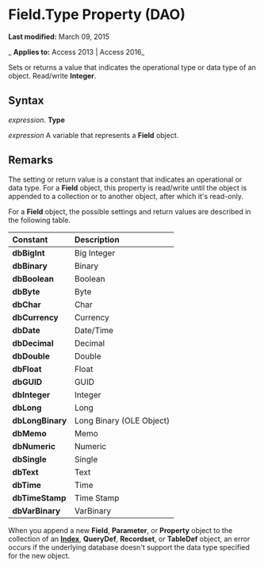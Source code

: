 
# Field.Type Property (DAO)

 **Last modified:** March 09, 2015

 _ **Applies to:** Access 2013 | Access 2016_

Sets or returns a value that indicates the operational type or data type of an object. Read/write  **Integer**.


## Syntax

 _expression_. **Type**

 _expression_ A variable that represents a **Field** object.


## Remarks

The setting or return value is a constant that indicates an operational or data type. For a  **Field** object, this property is read/write until the object is appended to a collection or to another object, after which it's read-only.

For a  **Field** object, the possible settings and return values are described in the following table.



|**Constant**|**Description**|
|:-----|:-----|
|**dbBigInt**|Big Integer|
|**dbBinary**|Binary|
|**dbBoolean**|Boolean|
|**dbByte**|Byte|
|**dbChar**|Char|
|**dbCurrency**|Currency|
|**dbDate**|Date/Time|
|**dbDecimal**|Decimal|
|**dbDouble**|Double|
|**dbFloat**|Float|
|**dbGUID**|GUID|
|**dbInteger**|Integer|
|**dbLong**|Long|
|**dbLongBinary**|Long Binary (OLE Object)|
|**dbMemo**|Memo|
|**dbNumeric**|Numeric|
|**dbSingle**|Single|
|**dbText**|Text|
|**dbTime**|Time|
|**dbTimeStamp**|Time Stamp|
|**dbVarBinary**|VarBinary|
When you append a new  **Field**, **Parameter**, or **Property** object to the collection of an **[Index](92c32cad-ec8a-1243-1d18-83f50b269ecb.md)**, **QueryDef**, **Recordset**, or **TableDef** object, an error occurs if the underlying database doesn't support the data type specified for the new object.

